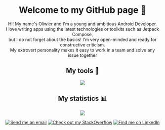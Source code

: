 <h1 align="center">Welcome to my GitHub page 👋 </h1>
<div align="center"> 
Hi! My name's Oliwier and I'm a young and ambitious Android Developer. <br/>
I love writing apps using the latest technologies or toolkits such as Jetpack Compose, <br/>
but I do not forget about the basics!
I'm very open-minded and ready for constructive criticism. <br/>
My extrovert personality makes it easy to work in a team and solve any issue together
</div>
<h2 align="center"> My tools 🔨 </h2>
<p align="center"><img src="https://skillicons.dev/icons?i=github,androidstudio,kotlin"/>
<h2 align="center"> My statistics 📊 </h2>
<p align="center"><img src="https://github-readme-stats.vercel.app/api?username=JuncProgramming&hide=stars,prs&show_icons=true&theme=merko&rank_icon=github"</p>
<br/>
<p align="center"><a href="oli.junc@gmail.com" target="_blank"><img src="https://img.shields.io/badge/Gmail-D14836?style=for-the-badge&logo=gmail&logoColor=white" title="Send me an email"></a>
<a href="https://stackoverflow.com/users/16768434/juncu" target="_blank"><img src="https://img.shields.io/badge/StackOverflow-FE7A16?style=for-the-badge&logo=stack-overflow&logoColor=white" title="Check out my StackOverflow"></a>
<a href="https://www.linkedin.com/in/oliwierjuncewicz" target="_blank"><img src="https://img.shields.io/badge/LinkedIn-0077B5?style=for-the-badge&logo=linkedin&logoColor=white" title="Find me on LinkedIn"></a></p>
